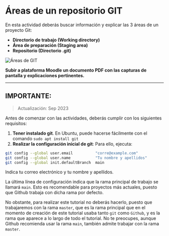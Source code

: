 # Áreas de un repositorio GIT

En esta actividad deberás buscar información y explicar las 3 áreas de un proyecto Git:

- **Directorio de trabajo (Working directory)**
- **Área de preparación (Staging area)**
- **Repositorio (Directorio .git)**

![Áreas de GIT](assets/git-areas.png)

**Subir a plataforma Moodle un documento PDF con las capturas de pantalla y explicaciones pertinentes.**

---

## IMPORTANTE:
> Actualización: Sep 2023

Antes de comenzar con las actividades, deberás cumplir con los siguientes requisitos:

1. **Tener instalado git**. En Ubuntu, puede hacerse fácilmente con el comando `sudo apt install git`
2. **Realizar la configuración inicial de git**: Para ello, ejecuta:

```bash
git config --global user.email          "corre@example.com"         
git config --global user.name           "Tu nombre y apellidos"
git config --global init.defaultBranch  main
```
Indica tu correo electrónico y tu nombre y apellidos.

La última línea de configuración indica que la rama principal de trabajo se llamará `main`. Esto es recomendable para proyectos más actuales, puesto que Github trabaja con dicha rama por defecto.

No obstante, para realizar este tutorial no deberás hacerlo, puesto que trabajaremos con la rama `master`, que es la rama principal que en el momento de creación de este tutorial usaba tanto `git` como `Github`, y es la rama que aparece a lo largo de todo el tutorial. No te preocupes, aunque Github recomienda usar la rama `main`, también admite trabajar con la rama `master`.

